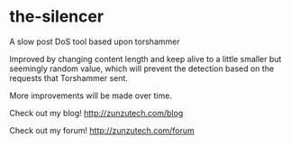 # the-silencer
A slow post DoS tool based upon torshammer

Improved by changing content length and keep alive to a little smaller but seemingly random value, which will prevent the detection based on the requests that Torshammer sent.

More improvements will be made over time.

Check out my blog! http://zunzutech.com/blog

Check out my forum! http://zunzutech.com/forum

